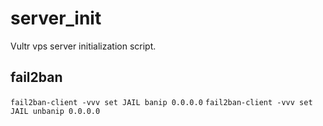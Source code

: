 # server_init
Vultr vps server initialization script.

## fail2ban

`fail2ban-client -vvv set JAIL banip 0.0.0.0`
`fail2ban-client -vvv set JAIL unbanip 0.0.0.0`
